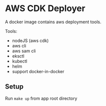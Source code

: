 # AWS CDK Deployer

A docker image contains aws deployment tools.

Tools:

* nodeJS (aws cdk)
* aws cli
* aws sam cli
* eksctl
* kubectl
* helm
* support docker-in-docker

## Setup

Run `make up` from app root directory